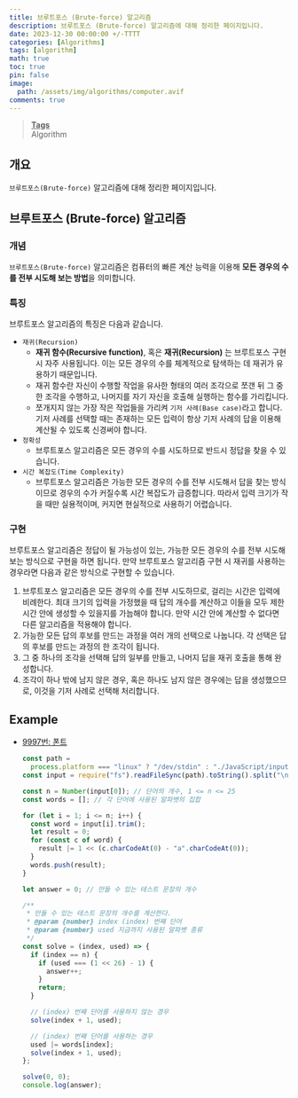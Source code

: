 ```yaml
---
title: 브루트포스 (Brute-force) 알고리즘
description: 브루트포스 (Brute-force) 알고리즘에 대해 정리한 페이지입니다.
date: 2023-12-30 00:00:00 +/-TTTT
categories: [Algorithms]
tags: [algorithm]
math: true
toc: true
pin: false
image:
  path: /assets/img/algorithms/computer.avif
comments: true
---
```


<blockquote class="prompt-info"><p><strong><u>Tags</u></strong><br />
Algorithm</p></blockquote>

## 개요

`브루트포스(Brute-force)` 알고리즘에 대해 정리한 페이지입니다.

## 브루트포스 (Brute-force) 알고리즘

### 개념

`브루트포스(Brute-force)` 알고리즘은 컴퓨터의 빠른 계산 능력을 이용해 <b>모든 경우의 수를 전부 시도해 보는 방법</b>을 의미합니다.

### 특징

브루트포스 알고리즘의 특징은 다음과 같습니다.

- `재귀(Recursion)`
  - <b>재귀 함수(Recursive function)</b>, 혹은 <b>재귀(Recursion)</b> 는 브루트포스 구현 시 자주 사용됩니다. 이는 모든 경우의 수를 체계적으로 탐색하는 데 재귀가 유용하기 때문입니다.
  - 재귀 함수란 자신이 수행할 작업을 유사한 형태의 여러 조각으로 쪼갠 뒤 그 중 한 조각을 수행하고, 나머지를 자기 자신을 호출해 실행하는 함수를 가리킵니다.
  - 쪼개지지 않는 가장 작은 작업들을 가리켜 `기저 사례(Base case)`라고 합니다. 기저 사례를 선택할 때는 존재하는 모든 입력이 항상 기저 사례의 답을 이용해 계산될 수 있도록 신경써야 합니다.
- `정확성`
  - 브루트포스 알고리즘은 모든 경우의 수를 시도하므로 반드시 정답을 찾을 수 있습니다.
- `시간 복잡도(Time Complexity)`
  - 브루트포스 알고리즘은 가능한 모든 경우의 수를 전부 시도해서 답을 찾는 방식이므로 경우의 수가 커질수록 시간 복잡도가 급증합니다. 따라서 입력 크기가 작을 때만 실용적이며, 커지면 현실적으로 사용하기 어렵습니다.

### 구현

브루트포스 알고리즘은 정답이 될 가능성이 있는, 가능한 모든 경우의 수를 전부 시도해보는 방식으로 구현을 하면 됩니다. 만약 브루트포스 알고리즘 구현 시 재귀를 사용하는 경우라면 다음과 같은 방식으로 구현할 수 있습니다.

1. 브루트포스 알고리즘은 모든 경우의 수를 전부 시도하므로, 걸리는 시간은 입력에 비례한다. 최대 크기의 입력을 가정했을 때 답의 개수를 계산하고 이들을 모두 제한 시간 안에 생성할 수 있을지를 가늠해야 합니다. 만약 시간 안에 계산할 수 없다면 다른 알고리즘을 적용해야 합니다.
2. 가능한 모든 답의 후보를 만드는 과정을 여러 개의 선택으로 나눕니다. 각 선택은 답의 후보를 만드는 과정의 한 조각이 됩니다.
3. 그 중 하나의 조각을 선택해 답의 일부를 만들고, 나머지 답을 재귀 호출을 통해 완성합니다.
4. 조각이 하나 밖에 남지 않은 경우, 혹은 하나도 남지 않은 경우에는 답을 생성했으므로, 이것을 기저 사례로 선택해 처리합니다.

## Example

- <a href="https://www.acmicpc.net/problem/9997" target="_blank">9997번: 폰트</a>

  ```javascript
  const path =
    process.platform === "linux" ? "/dev/stdin" : "./JavaScript/input.txt";
  const input = require("fs").readFileSync(path).toString().split("\n");

  const n = Number(input[0]); // 단어의 개수, 1 <= n <= 25
  const words = []; // 각 단어에 사용된 알파벳의 집합

  for (let i = 1; i <= n; i++) {
    const word = input[i].trim();
    let result = 0;
    for (const c of word) {
      result |= 1 << (c.charCodeAt(0) - "a".charCodeAt(0));
    }
    words.push(result);
  }

  let answer = 0; // 만들 수 있는 테스트 문장의 개수

  /**
   * 만들 수 있는 테스트 문장의 개수를 계산한다.
   * @param {number} index (index) 번째 단어
   * @param {number} used 지금까지 사용된 알파벳 종류
   */
  const solve = (index, used) => {
    if (index == n) {
      if (used === (1 << 26) - 1) {
        answer++;
      }
      return;
    }

    // (index) 번째 단어를 사용하지 않는 경우
    solve(index + 1, used);

    // (index) 번째 단어를 사용하는 경우
    used |= words[index];
    solve(index + 1, used);
  };

  solve(0, 0);
  console.log(answer);
  ```
